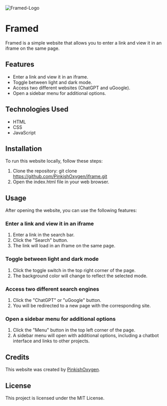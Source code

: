 
![Framed-Logo](https://images-wixmp-ed30a86b8c4ca887773594c2.wixmp.com/f/c0840e59-db43-4681-ae7b-31a04dc4bc55/d7eqdvw-4e97ac92-e4b9-4498-9655-e4d612eb478b.png/v1/fill/w_1600,h_900,strp/random_logo_by_criticl_d7eqdvw-fullview.png?token=eyJ0eXAiOiJKV1QiLCJhbGciOiJIUzI1NiJ9.eyJzdWIiOiJ1cm46YXBwOjdlMGQxODg5ODIyNjQzNzNhNWYwZDQxNWVhMGQyNmUwIiwiaXNzIjoidXJuOmFwcDo3ZTBkMTg4OTgyMjY0MzczYTVmMGQ0MTVlYTBkMjZlMCIsIm9iaiI6W1t7ImhlaWdodCI6Ijw9OTAwIiwicGF0aCI6IlwvZlwvYzA4NDBlNTktZGI0My00NjgxLWFlN2ItMzFhMDRkYzRiYzU1XC9kN2VxZHZ3LTRlOTdhYzkyLWU0YjktNDQ5OC05NjU1LWU0ZDYxMmViNDc4Yi5wbmciLCJ3aWR0aCI6Ijw9MTYwMCJ9XV0sImF1ZCI6WyJ1cm46c2VydmljZTppbWFnZS5vcGVyYXRpb25zIl19.X991O1jF5lTNZbbEoHEfoo6nlHEihBMHMIm5-uBCXcU)

# Framed

Framed is a simple website that allows you to enter a link and view it in an iframe on the same page.

## Features

* Enter a link and view it in an iframe.
* Toggle between light and dark mode.
* Access two different websites (ChatGPT and uGoogle).
* Open a sidebar menu for additional options.

## Technologies Used

* HTML
* CSS
* JavaScript

## Installation

To run this website locally, follow these steps:

1. Clone the repository: git clone https://github.com/PinkishOxygen/iframe.git
2. Open the index.html file in your web browser.

## Usage

After opening the website, you can use the following features:

### Enter a link and view it in an iframe
1. Enter a link in the search bar.
2. Click the "Search" button.
3. The link will load in an iframe on the same page.
### Toggle between light and dark mode
1. Click the toggle switch in the top right corner of the page.
2. The background color will change to reflect the selected mode.
### Access two different search engines
1. Click the "ChatGPT" or "uGoogle" button.
2. You will be redirected to a new page with the corresponding site.
### Open a sidebar menu for additional options
1. Click the "Menu" button in the top left corner of the page.
2. A sidebar menu will open with additional options, including a chatbot interface and links to other projects.

## Credits

This website was created by [PinkishOxygen](https://github.com/PinkishOxygen).

## License

This project is licensed under the MIT License.
